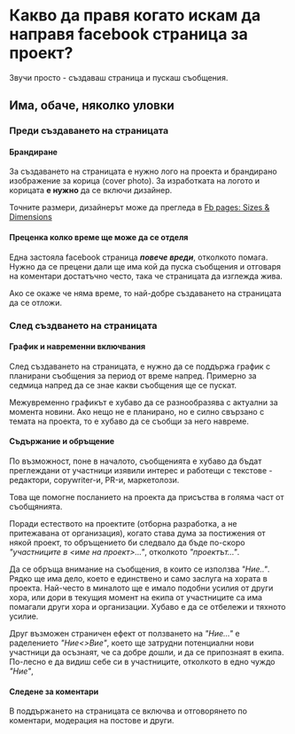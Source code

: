 # Какво да правя когато искам да направя facebook страница за проект?

Звучи просто - създаваш страница и пускаш съобщения. 

## Има, обаче, няколко уловки

### Преди създаването на страницата

#### Брандиране
За създаването на страницата е нужно лого на проекта и брандирано изображение за корица (cover photo). За изработката на логото и корицата **е нужно** да се включи дизайнер.

Точните размери, дизайнерът може да прегледа в [Fb pages: Sizes & Dimensions](https://www.facebook.com/PagesSizesDimensions)

#### Преценка колко време ще може да се отделя
Една застояла facebook страница ***повече вреди***, отколкото помага. Нужно да се прецени дали ще има кой да пуска съобщения и отговаря на коментари достатъчно често, така че страницата да изглежда жива.

Ако се окаже че няма време, то най-добре създаването на страницата да се отложи.

### След създването на страницата

#### График и навременни включвания
След създаването на страницата, е нужно да се поддържа график с планирани съобщения за период от време напред. Примерно за седмица напред да се знае какви съобщения ще се пускат. 

Межувременно графикът е хубаво да се разнообразява с актуални за момента новини. Ако нещо не е планирано, но е силно свързано с темата на проекта, то е хубаво да се съобщи за него навреме.

#### Съдържание и обръщение
По възможност, поне в началото, съобщенията е хубаво да бъдат преглеждани от участници изявили интерес и работещи с текстове - редактори, copywriter-и, PR-и, маркетолози. 

Това ще помогне посланието на проекта да присъства в голяма част от съобщянията.

Поради естеството на проектите (отборна разработка, а не притежавана от организация), когато става дума за постижения от някой проект, то обръщението би следвало да бъде по-скоро *"участниците в <име на проект>..."*, отколкото *"проектът..."*. 

Да се обръща внимание на съобщения, в които се използва *"Ние.."*. Рядко ще има дело, което е единствено и само заслуга на хората в проекта. Най-често в миналото ще е имало подобни усилия от други хора, или дори в текущия момент на екипа от участниците са има помагали други хора и организации. Хубаво е да се отбележи и тяхното усилие.

Друг възможен страничен ефект от ползването на *"Ние..."* е раделението *"Ние<>Вие"*, което ще затрудни потенциални нови участници да осъзнаят, че са добре дошли, и да се припознаят в екипа. По-лесно е да видиш себе си в участниците, отколкото в едно чуждо *"Ние"*,

#### Следене за коментари
В поддържането на страницата се включва и отговорянето по коментари, модерация на постове и други.